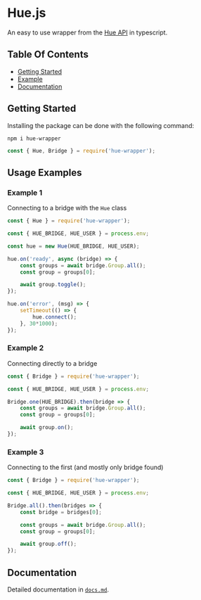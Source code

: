 # Hue.js
An easy to use wrapper from the [Hue API](https://developers.meethue.com/develop/hue-api/) in typescript.

## Table Of Contents
- [Getting Started](#getting-started)
- [Example](#usage-examples)
- [Documentation](#documentation)

## Getting Started

Installing the package can be done with the following command:

```
npm i hue-wrapper
```

```js
const { Hue, Bridge } = require('hue-wrapper');
```
## Usage Examples

### Example 1
Connecting to a bridge with the `Hue` class

```js
const { Hue } = require('hue-wrapper');

const { HUE_BRIDGE, HUE_USER } = process.env;

const hue = new Hue(HUE_BRIDGE, HUE_USER);

hue.on('ready', async (bridge) => {
    const groups = await bridge.Group.all();
    const group = groups[0];

    await group.toggle();
});

hue.on('error', (msg) => {
    setTimeout(() => {
        hue.connect();
    }, 30*1000);
});
```

### Example 2
Connecting directly to a bridge

```js
const { Bridge } = require('hue-wrapper');

const { HUE_BRIDGE, HUE_USER } = process.env;

Bridge.one(HUE_BRIDGE).then(bridge => {
    const groups = await bridge.Group.all();
    const group = groups[0];

    await group.on();
});
```

### Example 3
Connecting to the first (and mostly only bridge found)

```js
const { Bridge } = require('hue-wrapper');

const { HUE_BRIDGE, HUE_USER } = process.env;

Bridge.all().then(bridges => {
    const bridge = bridges[0];

    const groups = await bridge.Group.all();
    const group = groups[0];

    await group.off();
});
```
## Documentation
Detailed documentation in [`docs.md`](./docs.md).
